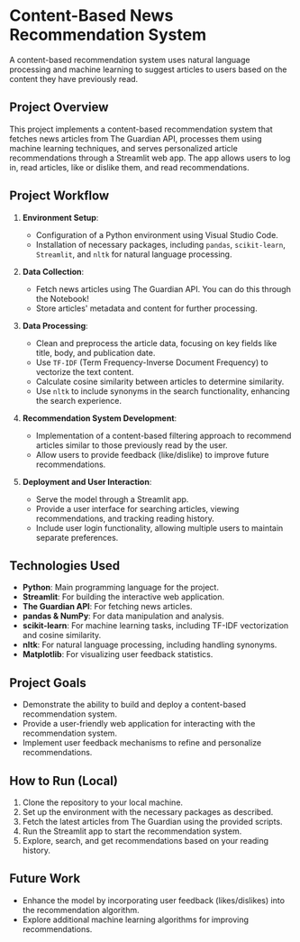 # Content-Based News Recommendation System

A content-based recommendation system uses natural language processing and machine learning to suggest articles to users based on the content they have previously read.

## Project Overview

This project implements a content-based recommendation system that fetches news articles from The Guardian API, processes them using machine learning techniques, and serves personalized article recommendations through a Streamlit web app. The app allows users to log in, read articles, like or dislike them, and read recommendations.

## Project Workflow

1. **Environment Setup**:
   - Configuration of a Python environment using Visual Studio Code.
   - Installation of necessary packages, including `pandas`, `scikit-learn`, `Streamlit`, and `nltk` for natural language processing.

2. **Data Collection**:
   - Fetch news articles using The Guardian API. You can do this through the Notebook!
   - Store articles' metadata and content for further processing.

3. **Data Processing**:
   - Clean and preprocess the article data, focusing on key fields like title, body, and publication date.
   - Use `TF-IDF` (Term Frequency-Inverse Document Frequency) to vectorize the text content.
   - Calculate cosine similarity between articles to determine similarity.
   - Use `nltk` to include synonyms in the search functionality, enhancing the search experience.

4. **Recommendation System Development**:
   - Implementation of a content-based filtering approach to recommend articles similar to those previously read by the user.
   - Allow users to provide feedback (like/dislike) to improve future recommendations.

5. **Deployment and User Interaction**:
   - Serve the model through a Streamlit app.
   - Provide a user interface for searching articles, viewing recommendations, and tracking reading history.
   - Include user login functionality, allowing multiple users to maintain separate preferences.

## Technologies Used

- **Python**: Main programming language for the project.
- **Streamlit**: For building the interactive web application.
- **The Guardian API**: For fetching news articles.
- **pandas & NumPy**: For data manipulation and analysis.
- **scikit-learn**: For machine learning tasks, including TF-IDF vectorization and cosine similarity.
- **nltk**: For natural language processing, including handling synonyms.
- **Matplotlib**: For visualizing user feedback statistics.

## Project Goals

- Demonstrate the ability to build and deploy a content-based recommendation system.
- Provide a user-friendly web application for interacting with the recommendation system.
- Implement user feedback mechanisms to refine and personalize recommendations.

## How to Run (Local)

1. Clone the repository to your local machine.
2. Set up the environment with the necessary packages as described.
3. Fetch the latest articles from The Guardian using the provided scripts.
4. Run the Streamlit app to start the recommendation system.
5. Explore, search, and get recommendations based on your reading history.

## Future Work

- Enhance the model by incorporating user feedback (likes/dislikes) into the recommendation algorithm.
- Explore additional machine learning algorithms for improving recommendations.

